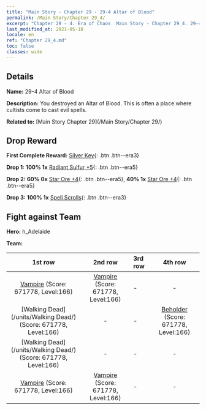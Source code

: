 ```yaml
---
title: "Main Story - Chapter 29 - 29-4 Altar of Blood"
permalink: /Main Story/Chapter 29_4/
excerpt: "Chapter 29 - 4. Era of Chaos  Main Story - Chapter 29_4. 29-4 Altar of Blood"
last_modified_at: 2021-05-18
locale: en
ref: "Chapter 29_4.md"
toc: false
classes: wide
---
```


## Details

 **Name:** 29-4 Altar of Blood

 **Description:** You destroyed an Altar of Blood. This is often a place where cultists come to cast evil spells.

 **Related to:** [Main Story Chapter 29](/Main Story/Chapter 29/)

## Drop Reward

 **First Complete Reward:** [Silver Key](/Items/con_693/){: .btn .btn--era3}

 **Drop 1:** **100% 1x** [Radiant Sulfur +5](/Items/mat_99/){: .btn .btn--era5}

 **Drop 2:** **60% 0x** [Star Ore +4](/Items/mat_89/){: .btn .btn--era5}, **40% 1x** [Star Ore +4](/Items/mat_89/){: .btn .btn--era5}

 **Drop 3:** **100% 1x** [Spell Scrolls](/Items/con_694/){: .btn .btn--era3}


## Fight against Team
 **Hero:** h_Adelaide

 **Team:**


  | 1st row | 2nd row | 3rd row | 4th row |
  |:----:|:----:|:----|:----:|
  | [Vampire](/units/Vampire/) (Score: 671778, Level:166)  | [Vampire](/units/Vampire/) (Score: 671778, Level:166)  | - | - |
  | [Walking Dead](/units/Walking Dead/) (Score: 671778, Level:166)  | - | - | [Beholder](/units/Beholder/) (Score: 671778, Level:166)  |
  | [Walking Dead](/units/Walking Dead/) (Score: 671778, Level:166)  | - | - | - |
  | [Vampire](/units/Vampire/) (Score: 671778, Level:166)  | [Vampire](/units/Vampire/) (Score: 671778, Level:166)  | - | - |


